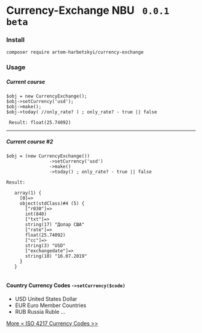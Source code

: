 Currency-Exchange NBU ``` 0.0.1 beta``` 
=====================

### Install

```composer require artem-harbetskyi/currency-exchange```  


### Usage
##### Current course

```
$obj = new CurrencyExchange();    
$obj->setCurrency('usd');                      
$obj->make();  
$obj->today( //only_rate? ) ; only_rate? - true || false
```
 
 

``` Result: float(25.74092)``` 

----------------------------------- 

##### Current course #2
```
$obj = (new CurrencyExchange())     
                ->setCurrency('usd')                        
                ->make() 
                ->today() ; only_rate? - true || false
```                 
 

```
Result: 

   array(1) {
     [0]=>
     object(stdClass)#4 (5) {
       ["r030"]=>
       int(840)
       ["txt"]=>
       string(17) "Долар США"
       ["rate"]=>
       float(25.74092)
       ["cc"]=>
       string(3) "USD"
       ["exchangedate"]=>
       string(10) "16.07.2019"
     }
   }
              
```                 


 
#### Country Currency Codes ```->setCurrency($code)```
*  USD	United States Dollar
*  EUR	Euro Member Countries
*  RUB	Russia Ruble
...
 
 [ More = ISO 4217 Currency Codes >> ](https://www.xe.com/iso4217.php) 